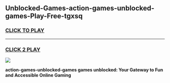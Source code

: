 
## Unblocked-Games-action-games-unblocked-games-Play-Free-tgxsq
<h3>
<a href="https://premium76.site?title=action-games-unblocked-games&ref=20M">CLICK TO PLAY</a></h3>
<hr>

<h3>
<a href="https://premium76.site?title=action-games-unblocked-games&ref=20M">CLICK 2 PLAY</a>
  
</h3>

<a href="https://premium76.site?title=action-games-unblocked-games&ref=19M"><img src="https://clearcache.store/games.png"></a>


**action-games-unblocked-games games unblocked: Your Gateway to Fun and Accessible Online Gaming**
